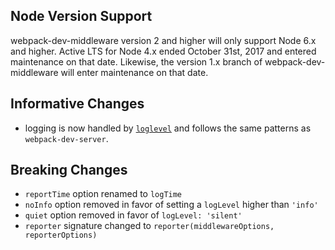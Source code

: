 ## Node Version Support

webpack-dev-middleware version 2 and higher will only support Node 6.x and higher. Active
LTS for Node 4.x ended October 31st, 2017 and entered maintenance on that date.
Likewise, the version 1.x branch of webpack-dev-middleware will enter maintenance on
that date.

## Informative Changes

- logging is now handled by [`loglevel`](https://www.npmjs.com/package/loglevel) and follows the same patterns as
`webpack-dev-server`.

## Breaking Changes

- `reportTime` option renamed to `logTime`
- `noInfo` option removed in favor of setting a `logLevel` higher than `'info'`
- `quiet` option removed in favor of `logLevel: 'silent'`
- `reporter` signature changed to `reporter(middlewareOptions, reporterOptions)`
